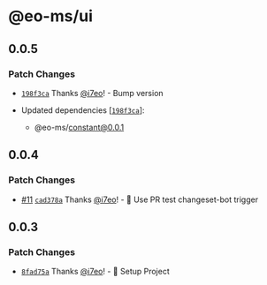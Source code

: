 # @eo-ms/ui

## 0.0.5

### Patch Changes

- [`198f3ca`](https://github.com/eopol/eo-monorepo-starter/commit/198f3ca776bc798c162ac8556f56045dac27c129) Thanks [@i7eo](https://github.com/i7eo)! - Bump version

- Updated dependencies [[`198f3ca`](https://github.com/eopol/eo-monorepo-starter/commit/198f3ca776bc798c162ac8556f56045dac27c129)]:
  - @eo-ms/constant@0.0.1

## 0.0.4

### Patch Changes

- [#11](https://github.com/eopol/eo-monorepo-starter/pull/11) [`cad378a`](https://github.com/eopol/eo-monorepo-starter/commit/cad378a6270dcb6ee452538d7f93480e7f84e107) Thanks [@i7eo](https://github.com/i7eo)! - 🧪 Use PR test changeset-bot trigger

## 0.0.3

### Patch Changes

- [`8fad75a`](https://github.com/eopol/eo-monorepo-starter/commit/8fad75a61df297fbe47146397b7c07084ac43b08) Thanks [@i7eo](https://github.com/i7eo)! - 🚀 Setup Project
